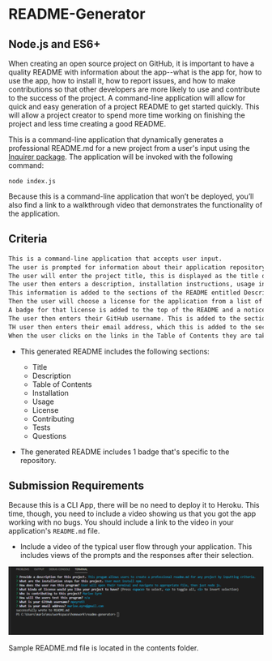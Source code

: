 # README-Generator
## Node.js and ES6+ 

When creating an open source project on GitHub, it is important to have a quality README with information about the app--what is the app for, how to use the app, how to install it, how to report issues, and how to make contributions so that other developers are more likely to use and contribute to the success of the project. A command-line application will allow for quick and easy generation of a project README to get started quickly. This will allow a project creator to spend more time working on finishing the project and less time creating a good README.

This is a command-line application that dynamically generates a professional README.md for a new project from a user's input using the [Inquirer package](https://www.npmjs.com/package/inquirer).
The application will be invoked with the following command:

```
node index.js
```

Because this is a command-line application that won’t be deployed, you’ll also find a link to a walkthrough video that demonstrates the functionality of the application.

## Criteria

```md
This is a command-line application that accepts user input.
The user is prompted for information about their application repository, then a quality, professional README.md is generated with the title of the project and sections entitled Description, Table of Contents, Installation, Usage, License, Contributing, Tests, and Questions.
The user will enter the project title, this is displayed as the title of the README.
The user then enters a description, installation instructions, usage information, contribution guidelines, and test instructions.
This information is added to the sections of the README entitled Description, Installation, Usage, Contributing, and Tests.
Then the user will choose a license for the application from a list of options.
A badge for that license is added to the top of the README and a notice is added to the section of the README entitled License, that explains which license the application is covered under.
The user then enters their GitHub username. This is added to the section of the README entitled Questions, with a link to the GitHub profile.
TH user then enters their email address, which this is added to the section of the README entitled Questions, with instructions on how to reach the user with additional questions.
When the user clicks on the links in the Table of Contents they are taken to the corresponding section of the README.
```

* This generated README includes the following sections: 

  * Title
  * Description
  * Table of Contents
  * Installation
  * Usage
  * License
  * Contributing
  * Tests
  * Questions

* The generated README includes 1 badge that's specific to the repository.


## Submission Requirements

Because this is a CLI App, there will be no need to deploy it to Heroku. This time, though, you need to include a video showing us that you got the app working with no bugs. You should include a link to the video in your application's `README.md` file.


* Include a video of the typical user flow through your application. This includes views of the prompts and the responses after their selection.

![README.md terminal screenshots](/Images/terminalScreenshot.png?raw=true)

Sample README.md file is located in the contents folder.